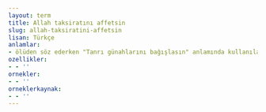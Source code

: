 ```yaml
---
layout: term
title: Allah taksiratını affetsin
slug: allah-taksiratini-affetsin
lisan: Türkçe
anlamlar:
- ölüden söz ederken "Tanrı günahlarını bağışlasın" anlamında kullanılan bir söz
ozellikler:
- - ''
ornekler:
- - ''
orneklerkaynak:
- - ''
---
```

